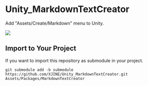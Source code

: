 # Unity_MarkdownTextCreator

Add "Assets/Create/Markdown" menu to Unity.

![](https://github.com/XJINE/Unity_MarkdownTextCreator/blob/master/screenshot.png)

## Import to Your Project

If you want to import this repository as submodule in your project.

```
git submodule add -b submodule https://github.com/XJINE/Unity_MarkdownTextCreator.git Assets/Packages/MarkdownTextCreator
```
